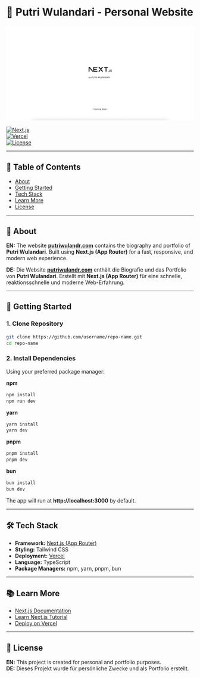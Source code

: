 # 🌸 Putri Wulandari - Personal Website

![Website Preview](./public/preview.png)

[![Next.js](https://img.shields.io/badge/Next.js-000000?style=flat&logo=next.js&logoColor=white)](https://nextjs.org/)  
[![Vercel](https://img.shields.io/badge/Deployed%20on-Vercel-000000?style=flat&logo=vercel&logoColor=white)](https://vercel.com/)  
[![License](https://img.shields.io/badge/License-Personal-green?style=flat)](#-license)

---

## 📖 Table of Contents
- [About](#-about)
- [Getting Started](#-getting-started)
- [Tech Stack](#-tech-stack)
- [Learn More](#-learn-more)
- [License](#-license)

---

## 🌟 About

**EN:** The website **[putriwulandr.com](https://putriwulandr.com)** contains the biography and portfolio of **Putri Wulandari**. Built using **Next.js (App Router)** for a fast, responsive, and modern web experience.  

**DE:** Die Website **[putriwulandr.com](https://putriwulandr.com)** enthält die Biografie und das Portfolio von **Putri Wulandari**. Erstellt mit **Next.js (App Router)** für eine schnelle, reaktionsschnelle und moderne Web-Erfahrung.

---

## 🚀 Getting Started

### 1. Clone Repository
```bash
git clone https://github.com/username/repo-name.git
cd repo-name
```

### 2. Install Dependencies
Using your preferred package manager:

**npm**
```bash
npm install
npm run dev
```

**yarn**
```bash
yarn install
yarn dev
```

**pnpm**
```bash
pnpm install
pnpm dev
```

**bun**
```bash
bun install
bun dev
```

The app will run at **http://localhost:3000** by default.

---

## 🛠 Tech Stack
- **Framework:** [Next.js (App Router)](https://nextjs.org/)
- **Styling:** Tailwind CSS
- **Deployment:** [Vercel](https://vercel.com/)
- **Language:** TypeScript
- **Package Managers:** npm, yarn, pnpm, bun

---

## 📚 Learn More

- [Next.js Documentation](https://nextjs.org/docs)  
- [Learn Next.js Tutorial](https://nextjs.org/learn)  
- [Deploy on Vercel](https://vercel.com/docs)  

---

## 📄 License

**EN:** This project is created for personal and portfolio purposes.  
**DE:** Dieses Projekt wurde für persönliche Zwecke und als Portfolio erstellt.
